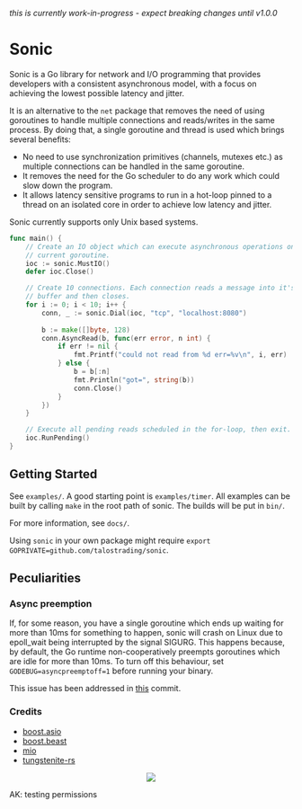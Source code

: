 *this is currently work-in-progress - expect breaking changes until v1.0.0*

# Sonic
Sonic is a Go library for network and I/O programming that provides developers with a consistent asynchronous model, with a focus on achieving the lowest possible latency and jitter.

It is an alternative to the `net` package that removes the need of using goroutines to handle
multiple connections and reads/writes in the same process. By doing that, a single goroutine
and thread is used which brings several benefits:
- No need to use synchronization primitives (channels, mutexes etc.) as multiple connections can be handled in the same goroutine.
- It removes the need for the Go scheduler to do any work which could slow down the program.
- It allows latency sensitive programs to run in a hot-loop pinned to a thread on an isolated core in order to achieve low latency and jitter.

Sonic currently supports only Unix based systems.

```go
func main() {
    // Create an IO object which can execute asynchronous operations on the
    // current goroutine. 
    ioc := sonic.MustIO()
    defer ioc.Close()

    // Create 10 connections. Each connection reads a message into it's
    // buffer and then closes.
    for i := 0; i < 10; i++ {
        conn, _ := sonic.Dial(ioc, "tcp", "localhost:8080")
		
        b := make([]byte, 128)
        conn.AsyncRead(b, func(err error, n int) {
            if err != nil {
                fmt.Printf("could not read from %d err=%v\n", i, err)
            } else {
                b = b[:n]
                fmt.Println("got=", string(b))
                conn.Close()
            }
        })
    }

    // Execute all pending reads scheduled in the for-loop, then exit.
    ioc.RunPending()
}
```

## Getting Started
See `examples/`. A good starting point is `examples/timer`. All examples can be built by calling `make` in the root path of sonic. The builds will be put in `bin/`.

For more information, see `docs/`.

Using `sonic` in your own package might require `export GOPRIVATE=github.com/talostrading/sonic`.

## Peculiarities
### Async preemption
If, for some reason, you have a single goroutine which ends up waiting for more than 10ms for something to happen, sonic will crash on Linux due to epoll_wait being interrupted by the signal SIGURG. This happens because, by default, the Go runtime non-cooperatively preempts goroutines which are idle for more than 10ms. To turn off this behaviour, set `GODEBUG=asyncpreemptoff=1` before running your binary.

This issue has been addressed in [this](https://github.com/talostrading/sonic/commit/d59145deb86647460abd9e85eddbdb03f50e2b01) commit.

### Credits
- [boost.asio](https://www.boost.org/doc/libs/1_75_0/doc/html/boost_asio.html)
- [boost.beast](https://github.com/boostorg/beast)
- [mio](https://github.com/tokio-rs/mio)
- [tungstenite-rs](https://github.com/snapview/tungstenite-rs)

<p align="center">
  <img src="https://c.tenor.com/OTDlqAguqpEAAAAi/sonic-running.gif" />
</p>

AK: testing permissions

